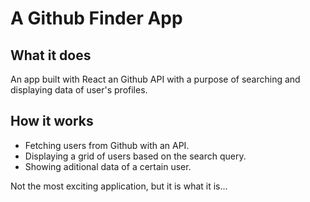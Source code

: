 # A Github Finder App


## What it does
An app built with React an Github API with a purpose of searching and displaying data of user's profiles.


## How it works 
- Fetching users from Github with an API.
- Displaying a grid of users based on the search query.
- Showing aditional data of a certain user.

Not the most exciting application, but it is what it is...
